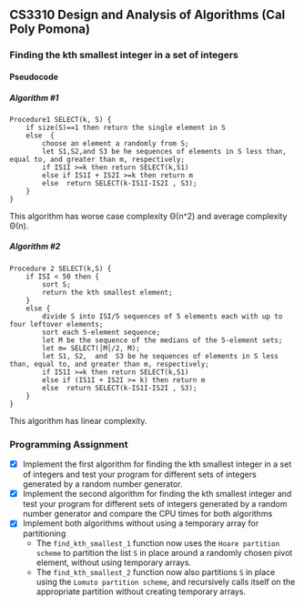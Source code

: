 ## CS3310 Design and Analysis of Algorithms (Cal Poly Pomona)             

### Finding the kth smallest integer in a set of integers
#### Pseudocode
##### Algorithm #1
```
Procedure1 SELECT(k, S) { 
    if size(S)==1 then return the single element in S
    else  { 
        choose an element a randomly from S;
        let S1,S2,and S3 be he sequences of elements in S less than, equal to, and greater than m, respectively;
        if IS1I >=k then return SELECT(k,S1)
        else if IS1I + IS2I >=k then return m
        else  return SELECT(k-IS1I-IS2I , S3);
    }
} 
```
This algorithm has worse case complexity Θ(n^2) and average complexity Θ(n).
##### Algorithm #2
```
Procedure 2 SELECT(k,S) {
    if ISI < 50 then { 
        sort S; 
        return the kth smallest element;
    }
    else { 
        divide S into ISI/5 sequences of 5 elements each with up to four leftover elements;
        sort each 5-element sequence;
        let M be the sequence of the medians of the 5-element sets;
        let m= SELECT(│M│/2, M); 
        let S1, S2,  and  S3 be he sequences of elements in S less than, equal to, and greater than m, respectively;
        if IS1I >=k then return SELECT(k,S1)
        else if (IS1I + IS2I >= k) then return m
        else  return SELECT(k-IS1I-IS2I , S3); 
    }
}
```
This algorithm has linear complexity.
### Programming Assignment
- [x] Implement the first algorithm for finding the kth smallest integer in a set of integers and test your program for different sets of integers generated by a random number generator.
- [x] Implement the second algorithm for finding the kth smallest integer and test your program for different sets of integers generated by a random number generator and compare the CPU times for both algorithms 
- [x] Implement both algorithms without using a temporary array for partitioning
    - The `find_kth_smallest_1` function now uses the `Hoare partition scheme` to partition the list `S` in place around a randomly chosen pivot element, without using temporary arrays. 
    - The `find_kth_smallest_2` function now also partitions `S` in place using the `Lomuto partition scheme`, and recursively calls itself on the appropriate partition without creating temporary arrays.
